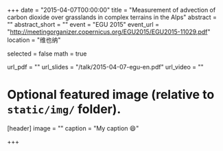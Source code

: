 +++
date = "2015-04-07T00:00:00"
title = "Measurement of advection of carbon dioxide over grasslands in complex terrains in the Alps"
abstract = ""
abstract_short = ""
event = "EGU 2015"
event_url = "http://meetingorganizer.copernicus.org/EGU2015/EGU2015-11029.pdf"
location = "维也纳"

selected = false
math = true

url_pdf = ""
url_slides = "/talk/2015-04-07-egu-en.pdf"
url_video = ""

# Optional featured image (relative to `static/img/` folder).
[header]
image = ""
caption = "My caption :smile:"

+++
